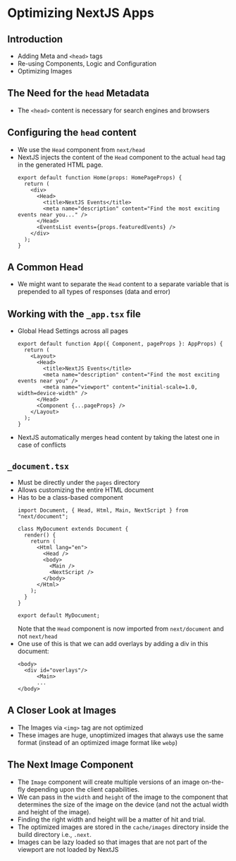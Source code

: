 # Optimizing NextJS Apps

## Introduction

- Adding Meta and `<head>` tags
- Re-using Components, Logic and Configuration
- Optimizing Images

## The Need for the `head` Metadata

- The `<head>` content is necessary for search engines and browsers

## Configuring the `head` content

- We use the `Head` component from `next/head`
- NextJS injects the content of the `Head` component to the actual `head` tag in the generated HTML page.
  ```tsx
  export default function Home(props: HomePageProps) {
    return (
      <div>
        <Head>
          <title>NextJS Events</title>
          <meta name="description" content="Find the most exciting events near you..." />
        </Head>
        <EventsList events={props.featuredEvents} />
      </div>
    );
  }
  ```

## A Common Head

- We might want to separate the `Head` content to a separate variable that is prepended to all types of responses (data and error)

## Working with the `_app.tsx` file

- Global Head Settings across all pages
  ```tsx
  export default function App({ Component, pageProps }: AppProps) {
    return (
      <Layout>
        <Head>
          <title>NextJS Events</title>
          <meta name="description" content="Find the most exciting events near you" />
          <meta name="viewport" content="initial-scale=1.0, width=device-width" />
        </Head>
        <Component {...pageProps} />
      </Layout>
    );
  }
  ```
- NextJS automatically merges head content by taking the latest one in case of conflicts

## `_document.tsx`

- Must be directly under the `pages` directory
- Allows customizing the entire HTML document
- Has to be a class-based component
  ```tsx
  import Document, { Head, Html, Main, NextScript } from "next/document";

  class MyDocument extends Document {
    render() {
      return (
        <Html lang="en">
          <Head />
          <body>
            <Main />
            <NextScript />
          </body>
        </Html>
      );
    }
  }

  export default MyDocument;
  ```
  Note that the `Head` component is now imported from `next/document` and not `next/head`
- One use of this is that we can add overlays by adding a div in this document:
  ```tsx
  <body>
  	<div id="overlays"/>
  		<Main>
  		...
  </body>
  ```

## A Closer Look at Images

- The Images via `<img>` tag are not optimized
- These images are huge, unoptimized images that always use the same format (instead of an optimized image format like `webp`)

## The Next Image Component

- The `Image` component will create multiple versions of an image on-the-fly depending upon the client capabilities.
- We can pass in the `width` and `height` of the image to the component that determines the size of the image on the device (and not the actual width and height of the image).
- Finding the right width and height will be a matter of hit and trial.
- The optimized images are stored in the `cache/images` directory inside the build directory i.e., `.next`.
- Images can be lazy loaded so that images that are not part of the viewport are not loaded by NextJS
